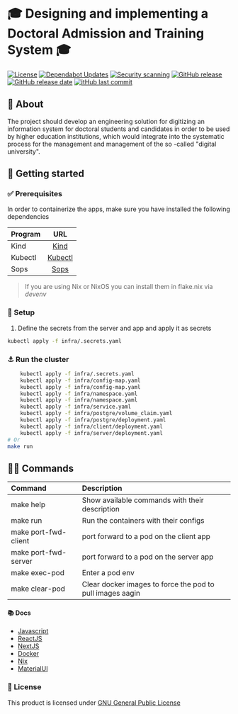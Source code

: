 # 🎓 Designing and implementing a Doctoral Admission and Training System 🎓

[![License](https://img.shields.io/github/license/Tu-Varna-2019/phd-portal-infra)](https://www.gnu.org/licenses/gpl-3.0.en.html)
[![Dependabot Updates](https://github.com/Tu-Varna-2019/phd-portal-infra/actions/workflows/dependabot/dependabot-updates/badge.svg)](https://github.com/Tu-Varna-2019/phd-portal-server/actions/workflows/dependabot/dependabot-updates)
[![Security scanning](https://github.com/Tu-Varna-2019/phd-portal-infra/actions/workflows/security-scan.yaml/badge.svg)](https://github.com/Tu-Varna-2019/phd-portal-server/actions/workflows/security-scan.yaml)
[![GitHub release](https://img.shields.io/github/v/release/Tu-Varna-2019/phd-portal-infra)](#)
[![GitHub release date](https://img.shields.io/github/release-date/Tu-Varna-2019/phd-portal-infra)](#)
[![itHub last commit](https://img.shields.io/github/last-commit/Tu-Varna-2019/phd-portal-infra)](#)

## 🚀 About

The project should develop an engineering solution for digitizing an information system for doctoral students and candidates in order to be used by higher education institutions, which would integrate into the systematic process for the management and management of the so -called "digital university".

## 🎉 Getting started

### ✅ Prerequisites

In order to containerize the apps, make sure you have installed the following dependencies

| Program |                     URL                     |
| :------ | :-----------------------------------------: |
| Kind  | [Kind](https://kind.sigs.k8s.io/) |
| Kubectl  | [Kubectl](https://kubernetes.io/docs/tasks/tools/install-kubectl-linux/) |
| Sops  | [Sops](https://github.com/getsops/sops) |

> If you are using Nix or NixOS you can install them in flake.nix via _devenv_

### 🌱 Setup

1. Define the secrets from the server and app and apply it as secrets

```sh
kubectl apply -f infra/.secrets.yaml

```

### ⚓ Run the cluster

```sh
	kubectl apply -f infra/.secrets.yaml
	kubectl apply -f infra/config-map.yaml
	kubectl apply -f infra/config-map.yaml
	kubectl apply -f infra/namespace.yaml
	kubectl apply -f infra/namespace.yaml
	kubectl apply -f infra/service.yaml
	kubectl apply -f infra/postgre/volume_claim.yaml
	kubectl apply -f infra/postgre/deployment.yaml
	kubectl apply -f infra/client/deployment.yaml
	kubectl apply -f infra/server/deployment.yaml
# Or
make run
```

## 🧑‍💻 Commands

| Command             | Description                                    |
| :------------------ | :--------------------------------------------- |
| make help           | Show available commands with their description |
| make run            | Run the containers with their configs                       |
| make port-fwd-client            | port forward to a pod on the client app                                    |
| make port-fwd-server            | port forward to a pod on the server app                                    |
| make exec-pod            | Enter a pod env
| make clear-pod            | Clear docker images to force the pod to pull images aagin

#### 📚 Docs

- [ Javascript ](https://developer.mozilla.org/en-US/docs/Web/JavaScript)
- [ ReactJS ](https://react.dev/)
- [ NextJS ](https://nextjs.org/docs)
- [ Docker ](https://docs.docker.com/)
- [ Nix ](https://nix.dev/manual/nix/2.18/)
- [ MaterialUI ](https://mui.com/)

### 📃 License

This product is licensed under [GNU General Public License](https://www.gnu.org/licenses/gpl-3.0.en.html)

